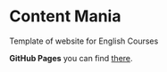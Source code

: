 # Content Mania
Template of website for English Courses

**GitHub Pages** you can find [there](https://chernat.github.io/contentMania/ "GitHub Pages for this repo").
